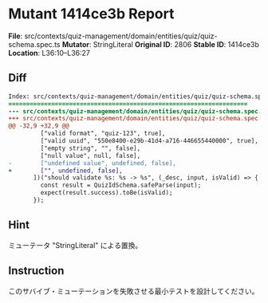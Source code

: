 # Mutant 1414ce3b Report

**File**: src/contexts/quiz-management/domain/entities/quiz/quiz-schema.spec.ts
**Mutator**: StringLiteral
**Original ID**: 2806
**Stable ID**: 1414ce3b
**Location**: L36:10–L36:27

## Diff

```diff
Index: src/contexts/quiz-management/domain/entities/quiz/quiz-schema.spec.ts
===================================================================
--- src/contexts/quiz-management/domain/entities/quiz/quiz-schema.spec.ts	original
+++ src/contexts/quiz-management/domain/entities/quiz/quiz-schema.spec.ts	mutated #2806
@@ -32,9 +32,9 @@
         ["valid format", "quiz-123", true],
         ["valid uuid", "550e8400-e29b-41d4-a716-446655440000", true],
         ["empty string", "", false],
         ["null value", null, false],
-        ["undefined value", undefined, false],
+        ["", undefined, false],
       ])("should validate %s: %s -> %s", (_desc, input, isValid) => {
         const result = QuizIdSchema.safeParse(input);
         expect(result.success).toBe(isValid);
       });
```

## Hint

ミューテータ "StringLiteral" による置換。

## Instruction

このサバイブ・ミューテーションを失敗させる最小テストを設計してください。
